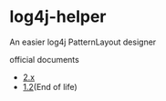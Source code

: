 # log4j-helper
An easier log4j PatternLayout designer

official documents
- [2.x](http://logging.apache.org/log4j/2.x/manual/layouts.html#PatternLayout)
- [1.2](http://logging.apache.org/log4j/1.2/apidocs/org/apache/log4j/PatternLayout.html)(End of life)